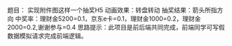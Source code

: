 题目：
实现附件图这样一个抽奖H5
动画效果：转盘转动
抽奖结果：箭头所指方向
中奖率：理财金5200=0.1，京东e卡=0.1，理财金1000=0.2，理财金2000=0.2,谢谢参与=0.4
思路提示：此项目是前后端共同完成，前端同学可写假数据模拟请求完成前端逻辑。

